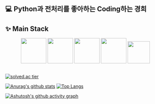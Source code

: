 ## 💻 Python과 전처리를 좋아하는 Coding하는 경희

## ✨ Main Stack 

<p align="center">
<image src="https://user-images.githubusercontent.com/51191248/171028553-cedfc5e8-51f5-4a35-8be3-73bc0b32c862.jpg" height="80">
<image src="https://user-images.githubusercontent.com/51191248/171028260-1af1115c-f05a-47d7-a06f-6748621e42ef.png" height="80">
<image src="https://user-images.githubusercontent.com/51191248/171028388-8f6e2b76-67bf-4f5a-8ae6-66007ecff569.png" height="80">
<image src="https://user-images.githubusercontent.com/51191248/171030404-3c48125b-1fdf-41fc-bf64-372e2b1c76b0.png" height="80">   
<image src="https://user-images.githubusercontent.com/51191248/171030574-694a41fb-0390-4775-9072-6b286b88153c.png" height="70">      
</p>

##  
 
<!-- [![solved.ac tier](http://mazassumnida.wtf/api/generate_badge?boj=ghl0209)](https://solved.ac/ghl0209) -->
[![solved.ac tier](http://mazassumnida.wtf/api/v2/generate_badge?boj=ghl0209)](https://solved.ac/ghl0209)
<!-- [![solved.ac tier](http://mazassumnida.wtf/api/mini/generate_badge?boj=ghl0209)](https://solved.ac/ghl0209) -->

<p align="center">
 
[![Anurag's github stats](https://github-readme-stats.vercel.app/api?username=gyounghee&custom_title=gyounghee's&nbsp;GitHub&nbsp;Stats&title_color=c792ea&show_icons=true&icon_color=a5a5a5&text_color=ededed&bg_color=292d3e&display=inline-block)](https://github.com/anuraghazra/github-readme-stats)
[![Top Langs](https://github-readme-stats.vercel.app/api/top-langs/?username=gyounghee&layout=compact&hide=Java,jupyter%20notebook&title_color=c792ea&text_color=ffffff&bg_color=292d3e&display=inline-block&card_width=295&height=50)](https://github.com/anuraghazra/github-readme-stats)
 
</p>

[![Ashutosh's github activity graph](https://activity-graph.herokuapp.com/graph?username=gyounghee&bg_color=292d3e&color=c792ea&line=d598e3e8&point=ffffff)](https://github.com/ashutosh00710/github-readme-activity-graph)


<!--  [![GitHub Streak](https://github-readme-streak-stats.herokuapp.com?user=hghg&theme=material-palenight&hide_border=&currStreakNum=FFFFFF&sideLabels=EFEFEF&currStreakLabel=DDDDDD&width=40%)](https://git.io/streak-stats) -->





<!--
**gyounghee/gyounghee** is a ✨ _special_ ✨ repository because its `README.md` (this file) appears on your GitHub profile.

Here are some ideas to get you started:

- 🔭 I’m currently working on ...
- 🌱 I’m currently learning ...
- 👯 I’m looking to collaborate on ...
- 🤔 I’m looking for help with ...
- 💬 Ask me about ...
- 📫 How to reach me: ...
- 😄 Pronouns: ...
- ⚡ Fun fact: ...
-->
